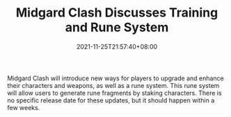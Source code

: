 ﻿---
title: "Midgard Clash Discusses Training and Rune System"
date: 2021-11-25T21:57:40+08:00
lastmod: 2021-11-25T16:45:40+08:00
draft: false
authors: ["Briana"]
description: "Midgard Clash will introduce new ways for players to upgrade and enhance their characters and weapons, as well as a rune system. This rune system will allow users to generate rune fragments by staking characters. There is no specific release date for these updates, but it should happen within a few weeks."
featuredImage: "midgard-clash-discusses-training-and-rune-system.png"
tags: ["Digital Collectibles","Play to Earn"]
categories: ["news"]
news: ["Digital Collectibles"]
weight: 
lightgallery: true
pinned: false
recommend: false
recommend1: false
---

Midgard Clash will introduce new ways for players to upgrade and enhance their characters and weapons, as well as a rune system. This rune system will allow users to generate rune fragments by staking characters. There is no specific release date for these updates, but it should happen within a few weeks.

<!--more-->


